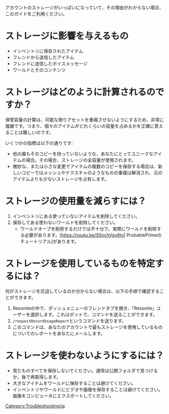 <languages/>
アカウントのストレージがいっぱいになっていて、その理由がわからない場合、このガイドをご利用ください。

# ストレージに影響を与えるもの

-   インベントリに保存されたアイテム
-   フレンドから送信したアイテム
-   フレンドに送信したボイスメッセージ
-   ワールドとそのコンテンツ

# ストレージはどのように計算されるのですか？

保管容量の計算は、可能な限りアセットを重複させないようにするため、非常に複雑です。つまり、個々のアイテムがどれくらいの容量を占めるかを正確に答えることは難しいのです。

いくつかの指標は以下の通りです:

-   他の誰もそのコピーを持っていないような、あなたにとってユニークなアイテムの場合。その場合、ストレージの全容量が使用されます。
-   微妙な、または小さな変更でアイテムの複数のコピーを保存する場合は、新しいコピーではメッシュやテクスチャのようなものの重複は解消され、元のアイテムよりも少ないストレージを占有します。

# ストレージの使用量を減らすには？

1.  インベントリにある使っていないアイテムを削除してください。
2.  保存してある使わないワールドを削除してください。
    -   ワールドオーブを削除するだけでは不十分で、実際にワールドを削除する必要があります。\[<https://youtu.be/S5nchVgv9to>\|
        ProbablePrimeのチュートリアル\]があります。

# ストレージを使用しているものを特定するには？

何がストレージを圧迫しているのか分からない場合は、以下の手順で確認することができます。

1.  Resoniteの中で、ダッシュメニューのフレンドタブを開き、「Resonite」ユーザーを選択します。これはボットで、コマンドを送ることができます。
2.  `/requestRecordUsageReport`というコマンドを送ります。
3.  このコマンドは、あなたのアカウントで最もストレージを使用しているものについてのレポートをあなたにメールします。

# ストレージを使わないようにするには？

-   見たものすべてを保存しないでください。通常は公開フォルダで見つけるか、後で再取得します。
-   大きなアイテムをワールドに保存することは避けてください。
-   インベントリやワールドにビデオや画像を保存することは避けてください。画像をコンピュータにエクスポートしてください。

[Category:Troubleshooting/ja](Category:Troubleshooting/ja "wikilink")